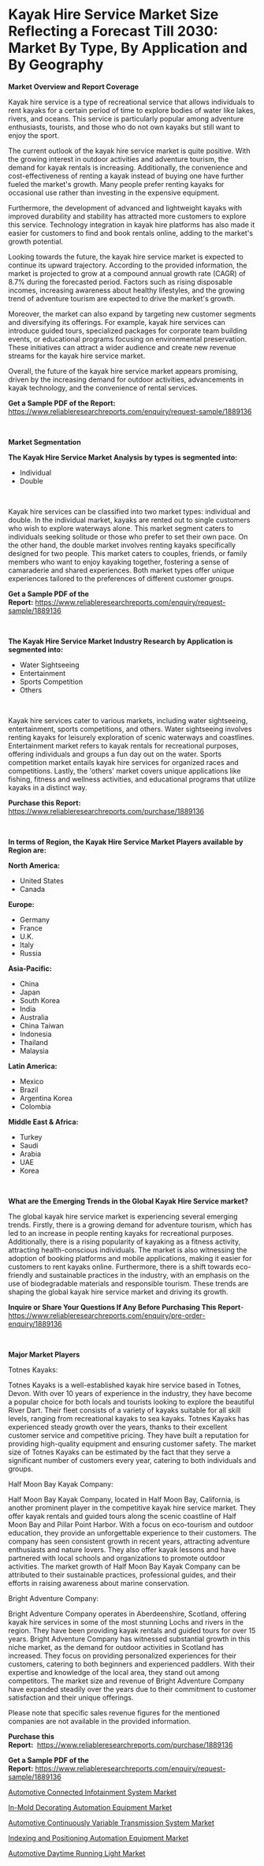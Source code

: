 <p><h1>Kayak Hire Service Market Size Reflecting a Forecast Till 2030: Market By Type, By Application and By Geography</h1></p><p><strong>Market Overview and Report Coverage</strong></p>
<p><p>Kayak hire service is a type of recreational service that allows individuals to rent kayaks for a certain period of time to explore bodies of water like lakes, rivers, and oceans. This service is particularly popular among adventure enthusiasts, tourists, and those who do not own kayaks but still want to enjoy the sport.</p><p>The current outlook of the kayak hire service market is quite positive. With the growing interest in outdoor activities and adventure tourism, the demand for kayak rentals is increasing. Additionally, the convenience and cost-effectiveness of renting a kayak instead of buying one have further fueled the market's growth. Many people prefer renting kayaks for occasional use rather than investing in the expensive equipment.</p><p>Furthermore, the development of advanced and lightweight kayaks with improved durability and stability has attracted more customers to explore this service. Technology integration in kayak hire platforms has also made it easier for customers to find and book rentals online, adding to the market's growth potential.</p><p>Looking towards the future, the kayak hire service market is expected to continue its upward trajectory. According to the provided information, the market is projected to grow at a compound annual growth rate (CAGR) of 8.7% during the forecasted period. Factors such as rising disposable incomes, increasing awareness about healthy lifestyles, and the growing trend of adventure tourism are expected to drive the market's growth.</p><p>Moreover, the market can also expand by targeting new customer segments and diversifying its offerings. For example, kayak hire services can introduce guided tours, specialized packages for corporate team building events, or educational programs focusing on environmental preservation. These initiatives can attract a wider audience and create new revenue streams for the kayak hire service market.</p><p>Overall, the future of the kayak hire service market appears promising, driven by the increasing demand for outdoor activities, advancements in kayak technology, and the convenience of rental services.</p></p>
<p><strong>Get a Sample PDF of the Report:</strong> <a href="https://www.reliableresearchreports.com/enquiry/request-sample/1889136">https://www.reliableresearchreports.com/enquiry/request-sample/1889136</a></p>
<p>&nbsp;</p>
<p><strong>Market Segmentation</strong></p>
<p><strong>The Kayak Hire Service Market Analysis by types is segmented into:</strong></p>
<p><ul><li>Individual</li><li>Double</li></ul></p>
<p>&nbsp;</p>
<p><p>Kayak hire services can be classified into two market types: individual and double. In the individual market, kayaks are rented out to single customers who wish to explore waterways alone. This market segment caters to individuals seeking solitude or those who prefer to set their own pace. On the other hand, the double market involves renting kayaks specifically designed for two people. This market caters to couples, friends, or family members who want to enjoy kayaking together, fostering a sense of camaraderie and shared experiences. Both market types offer unique experiences tailored to the preferences of different customer groups.</p></p>
<p><strong>Get a Sample PDF of the Report:</strong>&nbsp;<a href="https://www.reliableresearchreports.com/enquiry/request-sample/1889136">https://www.reliableresearchreports.com/enquiry/request-sample/1889136</a></p>
<p>&nbsp;</p>
<p><strong>The Kayak Hire Service Market Industry Research by Application is segmented into:</strong></p>
<p><ul><li>Water Sightseeing</li><li>Entertainment</li><li>Sports Competition</li><li>Others</li></ul></p>
<p>&nbsp;</p>
<p><p>Kayak hire services cater to various markets, including water sightseeing, entertainment, sports competitions, and others. Water sightseeing involves renting kayaks for leisurely exploration of scenic waterways and coastlines. Entertainment market refers to kayak rentals for recreational purposes, offering individuals and groups a fun day out on the water. Sports competition market entails kayak hire services for organized races and competitions. Lastly, the 'others' market covers unique applications like fishing, fitness and wellness activities, and educational programs that utilize kayaks in a distinct way.</p></p>
<p><strong>Purchase this Report:</strong>&nbsp; <a href="https://www.reliableresearchreports.com/purchase/1889136">https://www.reliableresearchreports.com/purchase/1889136</a></p>
<p>&nbsp;</p>
<p><strong>In terms of Region, the Kayak Hire Service Market Players available by Region are:</strong></p>
<p>
    <p> <strong> North America: </strong>
        <ul>
            <li>United States</li>
            <li>Canada</li>
        </ul>
        </p> 
    <p> <strong> Europe: </strong>
        <ul>
            <li>Germany</li>
            <li>France</li>
            <li>U.K.</li>
            <li>Italy</li>
            <li>Russia</li>
        </ul>
        </p> 
    <p> <strong> Asia-Pacific: </strong>
        <ul>
            <li>China</li>
            <li>Japan</li>
            <li>South Korea</li>
            <li>India</li>
            <li>Australia</li>
            <li>China Taiwan</li>
            <li>Indonesia</li>
            <li>Thailand</li>
            <li>Malaysia</li>
        </ul>
        </p> 
    <p> <strong> Latin America: </strong>
        <ul>
            <li>Mexico</li>
            <li>Brazil</li>
            <li>Argentina Korea</li>
            <li>Colombia</li>
        </ul>
        </p> 
    <p> <strong> Middle East & Africa: </strong>
        <ul>
            <li>Turkey</li>
            <li>Saudi</li>
            <li>Arabia</li>
            <li>UAE</li>
            <li>Korea</li>
        </ul>
    </p>
    </p>
<p>&nbsp;</p>
<p><strong>What are the Emerging Trends in the Global Kayak Hire Service market?</strong></p>
<p><p>The global kayak hire service market is experiencing several emerging trends. Firstly, there is a growing demand for adventure tourism, which has led to an increase in people renting kayaks for recreational purposes. Additionally, there is a rising popularity of kayaking as a fitness activity, attracting health-conscious individuals. The market is also witnessing the adoption of booking platforms and mobile applications, making it easier for customers to rent kayaks online. Furthermore, there is a shift towards eco-friendly and sustainable practices in the industry, with an emphasis on the use of biodegradable materials and responsible tourism. These trends are shaping the global kayak hire service market and driving its growth.</p></p>
<p><strong>Inquire or Share Your Questions If Any Before Purchasing This Report</strong>- <a href="https://www.reliableresearchreports.com/enquiry/pre-order-enquiry/1889136">https://www.reliableresearchreports.com/enquiry/pre-order-enquiry/1889136</a></p>
<p>&nbsp;</p>
<p><strong>Major Market Players</strong></p>
<p><p>Totnes Kayaks:</p><p>Totnes Kayaks is a well-established kayak hire service based in Totnes, Devon. With over 10 years of experience in the industry, they have become a popular choice for both locals and tourists looking to explore the beautiful River Dart. Their fleet consists of a variety of kayaks suitable for all skill levels, ranging from recreational kayaks to sea kayaks. Totnes Kayaks has experienced steady growth over the years, thanks to their excellent customer service and competitive pricing. They have built a reputation for providing high-quality equipment and ensuring customer safety. The market size of Totnes Kayaks can be estimated by the fact that they serve a significant number of customers every year, catering to both individuals and groups.</p><p>Half Moon Bay Kayak Company:</p><p>Half Moon Bay Kayak Company, located in Half Moon Bay, California, is another prominent player in the competitive kayak hire service market. They offer kayak rentals and guided tours along the scenic coastline of Half Moon Bay and Pillar Point Harbor. With a focus on eco-tourism and outdoor education, they provide an unforgettable experience to their customers. The company has seen consistent growth in recent years, attracting adventure enthusiasts and nature lovers. They also offer kayak lessons and have partnered with local schools and organizations to promote outdoor activities. The market growth of Half Moon Bay Kayak Company can be attributed to their sustainable practices, professional guides, and their efforts in raising awareness about marine conservation.</p><p>Bright Adventure Company:</p><p>Bright Adventure Company operates in Aberdeenshire, Scotland, offering kayak hire services in some of the most stunning Lochs and rivers in the region. They have been providing kayak rentals and guided tours for over 15 years. Bright Adventure Company has witnessed substantial growth in this niche market, as the demand for outdoor activities in Scotland has increased. They focus on providing personalized experiences for their customers, catering to both beginners and experienced paddlers. With their expertise and knowledge of the local area, they stand out among competitors. The market size and revenue of Bright Adventure Company have expanded steadily over the years due to their commitment to customer satisfaction and their unique offerings.</p><p>Please note that specific sales revenue figures for the mentioned companies are not available in the provided information.</p></p>
<p><strong>Purchase this Report:</strong>&nbsp;&nbsp;<a href="https://www.reliableresearchreports.com/purchase/1889136">https://www.reliableresearchreports.com/purchase/1889136</a></p>
<p></p>
<p><strong>Get a Sample PDF of the Report:</strong>&nbsp;<a href="https://www.reliableresearchreports.com/enquiry/request-sample/1889136">https://www.reliableresearchreports.com/enquiry/request-sample/1889136</a></p>
<p><p><a href="https://medium.com/@odellernser/analyzing-automotive-connected-infotainment-system-market-global-industry-perspective-and-forecast-b293983f1e39">Automotive Connected Infotainment System Market</a></p><p><a href="https://github.com/amonskiyk/Market-Research-Report-List-1/blob/main/in-mold-decorating-automation-equipment-market.md">In-Mold Decorating Automation Equipment Market</a></p><p><a href="https://medium.com/@gussiehauck/automotive-continuously-variable-transmission-system-market-analysis-and-sze-forecasted-for-period-b1a09ef27ad5">Automotive Continuously Variable Transmission System Market</a></p><p><a href="https://github.com/JameTravis/Market-Research-Report-List-2/blob/main/indexing-and-positioning-automation-equipment-market.md">Indexing and Positioning Automation Equipment Market</a></p><p><a href="https://medium.com/@ivaschinner/analyzing-automotive-daytime-running-light-market-global-industry-perspective-and-forecast-2023-69bf2aa67c8c">Automotive Daytime Running Light Market</a></p></p>